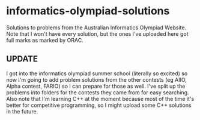 # informatics-olympiad-solutions
Solutions to problems from the Australian Informatics Olympiad Website.
Note that I won't have every solution, but the ones I've uploaded here got full marks as marked by ORAC.

## UPDATE
I got into the informatics olympiad summer school (literally so excited) so now I'm going to add problem solutions from the other contests (eg AIIO, Alpha contest, FARIO) so I can prepare for those as well. I've split up the problems into folders for the contests they came from for easy searching. Also note that I'm learning C++ at the moment because most of the time it's better for competitive programming, so I might upload some C++ solutions in the future.
